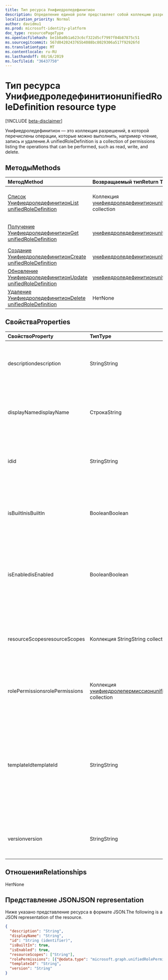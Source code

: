 ```yaml
---
title: Тип ресурса Унифиедроледефинитион
description: Определение единой роли представляет собой коллекцию разрешений.
localization_priority: Normal
author: davidmu1
ms.prod: microsoft-identity-platform
doc_type: resourcePageType
ms.openlocfilehash: be1b8a0b1a623c6cf322d5cf7997f04b87875c51
ms.sourcegitcommit: 567d0420243765b4088bc8029306a517f92926fd
ms.translationtype: MT
ms.contentlocale: ru-RU
ms.lasthandoff: 08/16/2019
ms.locfileid: "36437750"
---
```

# <a name="unifiedroledefinition-resource-type"></a><span data-ttu-id="f38f0-103">Тип ресурса Унифиедроледефинитион</span><span class="sxs-lookup"><span data-stu-id="f38f0-103">unifiedRoleDefinition resource type</span></span>

[!INCLUDE [beta-disclaimer](../../includes/beta-disclaimer.md)]

<span data-ttu-id="f38f0-104">Унифиедроледефинитион — это коллекция разрешений, в которой перечислены операции, которые можно выполнить, например чтение, запись и удаление.</span><span class="sxs-lookup"><span data-stu-id="f38f0-104">A unifiedRoleDefinition is a collection of permissions listing the operations that can be performed, such as read, write, and delete.</span></span>

## <a name="methods"></a><span data-ttu-id="f38f0-105">Методы</span><span class="sxs-lookup"><span data-stu-id="f38f0-105">Methods</span></span>

| <span data-ttu-id="f38f0-106">Метод</span><span class="sxs-lookup"><span data-stu-id="f38f0-106">Method</span></span>       | <span data-ttu-id="f38f0-107">Возвращаемый тип</span><span class="sxs-lookup"><span data-stu-id="f38f0-107">Return Type</span></span> | <span data-ttu-id="f38f0-108">Описание</span><span class="sxs-lookup"><span data-stu-id="f38f0-108">Description</span></span> |
|:-------------|:------------|:------------|
| [<span data-ttu-id="f38f0-109">Список Унифиедроледефинитион</span><span class="sxs-lookup"><span data-stu-id="f38f0-109">List unifiedRoleDefinition</span></span>](../api/rbacapplication-list-roledefinitions.md) | <span data-ttu-id="f38f0-110">Коллекция [унифиедроледефинитион](unifiedroledefinition.md)</span><span class="sxs-lookup"><span data-stu-id="f38f0-110">[unifiedRoleDefinition](unifiedroledefinition.md) collection</span></span> | <span data-ttu-id="f38f0-111">Чтение списка объектов Унифиедроледефинитион и их свойств.</span><span class="sxs-lookup"><span data-stu-id="f38f0-111">Read a list of unifiedRoleDefinition objects, and their properties.</span></span> |
| [<span data-ttu-id="f38f0-112">Получение Унифиедроледефинитион</span><span class="sxs-lookup"><span data-stu-id="f38f0-112">Get unifiedRoleDefinition</span></span>](../api/unifiedroledefinition-get.md) | [<span data-ttu-id="f38f0-113">унифиедроледефинитион</span><span class="sxs-lookup"><span data-stu-id="f38f0-113">unifiedRoleDefinition</span></span>](unifiedroledefinition.md) | <span data-ttu-id="f38f0-114">Чтение свойств объекта Унифиедроледефинитион.</span><span class="sxs-lookup"><span data-stu-id="f38f0-114">Read the properties of a unifiedRoleDefinition object.</span></span> |
| [<span data-ttu-id="f38f0-115">Создание Унифиедроледефинитион</span><span class="sxs-lookup"><span data-stu-id="f38f0-115">Create unifiedRoleDefinition</span></span>](../api/rbacapplication-post-roledefinitions.md) | [<span data-ttu-id="f38f0-116">унифиедроледефинитион</span><span class="sxs-lookup"><span data-stu-id="f38f0-116">unifiedRoleDefinition</span></span>](unifiedroledefinition.md) | <span data-ttu-id="f38f0-117">Создание объекта Унифиедроледефинитион.</span><span class="sxs-lookup"><span data-stu-id="f38f0-117">Create a unifiedRoleDefinition object.</span></span> |
| [<span data-ttu-id="f38f0-118">Обновление Унифиедроледефинитион</span><span class="sxs-lookup"><span data-stu-id="f38f0-118">Update unifiedRoleDefinition</span></span>](../api/unifiedroledefinition-update.md) | [<span data-ttu-id="f38f0-119">унифиедроледефинитион</span><span class="sxs-lookup"><span data-stu-id="f38f0-119">unifiedRoleDefinition</span></span>](unifiedroledefinition.md) | <span data-ttu-id="f38f0-120">Обновление объекта Унифиедроледефинитион.</span><span class="sxs-lookup"><span data-stu-id="f38f0-120">Update a unifiedRoleDefinition object.</span></span> |
| [<span data-ttu-id="f38f0-121">Удаление Унифиедроледефинитион</span><span class="sxs-lookup"><span data-stu-id="f38f0-121">Delete unifiedRoleDefinition</span></span>](../api/unifiedroledefinition-delete.md) | <span data-ttu-id="f38f0-122">Нет</span><span class="sxs-lookup"><span data-stu-id="f38f0-122">None</span></span> | <span data-ttu-id="f38f0-123">Удаление объекта Унифиедроледефинитион.</span><span class="sxs-lookup"><span data-stu-id="f38f0-123">Delete a unifiedRoleDefinition object.</span></span> |

## <a name="properties"></a><span data-ttu-id="f38f0-124">Свойства</span><span class="sxs-lookup"><span data-stu-id="f38f0-124">Properties</span></span>

| <span data-ttu-id="f38f0-125">Свойство</span><span class="sxs-lookup"><span data-stu-id="f38f0-125">Property</span></span>     | <span data-ttu-id="f38f0-126">Тип</span><span class="sxs-lookup"><span data-stu-id="f38f0-126">Type</span></span>        | <span data-ttu-id="f38f0-127">Описание</span><span class="sxs-lookup"><span data-stu-id="f38f0-127">Description</span></span> |
|:-------------|:------------|:------------|
|<span data-ttu-id="f38f0-128">description</span><span class="sxs-lookup"><span data-stu-id="f38f0-128">description</span></span>|<span data-ttu-id="f38f0-129">String</span><span class="sxs-lookup"><span data-stu-id="f38f0-129">String</span></span>| <span data-ttu-id="f38f0-130">Описание для Унифиедроледефинитион.</span><span class="sxs-lookup"><span data-stu-id="f38f0-130">The description for the unifiedRoleDefinition.</span></span> <span data-ttu-id="f38f0-131">Только для чтения, если для Builtin задано значение true.</span><span class="sxs-lookup"><span data-stu-id="f38f0-131">Read-only when isBuiltIn is true.</span></span> |
|<span data-ttu-id="f38f0-132">displayName</span><span class="sxs-lookup"><span data-stu-id="f38f0-132">displayName</span></span>|<span data-ttu-id="f38f0-133">Строка</span><span class="sxs-lookup"><span data-stu-id="f38f0-133">String</span></span>| <span data-ttu-id="f38f0-134">Отображаемое имя для Унифиедроледефинитион.</span><span class="sxs-lookup"><span data-stu-id="f38f0-134">The display name for the unifiedRoleDefinition.</span></span> <span data-ttu-id="f38f0-135">Только для чтения, если для Builtin задано значение true.</span><span class="sxs-lookup"><span data-stu-id="f38f0-135">Read-only when isBuiltIn is true.</span></span> <span data-ttu-id="f38f0-136">Обязательный.</span><span class="sxs-lookup"><span data-stu-id="f38f0-136">Required.</span></span>|
|<span data-ttu-id="f38f0-137">id</span><span class="sxs-lookup"><span data-stu-id="f38f0-137">id</span></span>|<span data-ttu-id="f38f0-138">String</span><span class="sxs-lookup"><span data-stu-id="f38f0-138">String</span></span>| <span data-ttu-id="f38f0-139">Уникальный идентификатор для Унифиедроледефинитион.</span><span class="sxs-lookup"><span data-stu-id="f38f0-139">The unique identifier for the unifiedRoleDefinition.</span></span> <span data-ttu-id="f38f0-140">Key, не допускающая значение null, только для чтения.</span><span class="sxs-lookup"><span data-stu-id="f38f0-140">Key, not nullable, Read-only.</span></span> |
|<span data-ttu-id="f38f0-141">isBuiltIn</span><span class="sxs-lookup"><span data-stu-id="f38f0-141">isBuiltIn</span></span>|<span data-ttu-id="f38f0-142">Boolean</span><span class="sxs-lookup"><span data-stu-id="f38f0-142">Boolean</span></span>| <span data-ttu-id="f38f0-143">Флаг, указывающий, является ли Унифиедроледефинитион частью набора по умолчанию, входящего в состав продукта или настраиваемого.</span><span class="sxs-lookup"><span data-stu-id="f38f0-143">Flag indicating if the unifiedRoleDefinition is part of the default set included with the product or custom.</span></span> <span data-ttu-id="f38f0-144">Только для чтения.</span><span class="sxs-lookup"><span data-stu-id="f38f0-144">Read-only.</span></span> |
|<span data-ttu-id="f38f0-145">isEnabled</span><span class="sxs-lookup"><span data-stu-id="f38f0-145">isEnabled</span></span>|<span data-ttu-id="f38f0-146">Boolean</span><span class="sxs-lookup"><span data-stu-id="f38f0-146">Boolean</span></span>| <span data-ttu-id="f38f0-147">Флаг, указывающий, включена ли роль для назначения.</span><span class="sxs-lookup"><span data-stu-id="f38f0-147">Flag indicating if the role is enabled for assignment.</span></span> <span data-ttu-id="f38f0-148">Если значение false, роль недоступна для назначения.</span><span class="sxs-lookup"><span data-stu-id="f38f0-148">If false the role is not available for assignment.</span></span> <span data-ttu-id="f38f0-149">Только для чтения, если для Builtin задано значение true.</span><span class="sxs-lookup"><span data-stu-id="f38f0-149">Read-only when isBuiltIn is true.</span></span> |
|<span data-ttu-id="f38f0-150">resourceScopes</span><span class="sxs-lookup"><span data-stu-id="f38f0-150">resourceScopes</span></span>|<span data-ttu-id="f38f0-151">Коллекция String</span><span class="sxs-lookup"><span data-stu-id="f38f0-151">String collection</span></span>| <span data-ttu-id="f38f0-152">Список разрешений областей, к которым применяется определение роли.</span><span class="sxs-lookup"><span data-stu-id="f38f0-152">List of scopes permissions granted by the role definition apply to.</span></span> <span data-ttu-id="f38f0-153">В настоящее время поддерживается только "/".</span><span class="sxs-lookup"><span data-stu-id="f38f0-153">Currently only "/" is supported.</span></span> <span data-ttu-id="f38f0-154">Только для чтения, если для Builtin задано значение true.</span><span class="sxs-lookup"><span data-stu-id="f38f0-154">Read-only when isBuiltIn is true.</span></span> |
|<span data-ttu-id="f38f0-155">rolePermissions</span><span class="sxs-lookup"><span data-stu-id="f38f0-155">rolePermissions</span></span>|<span data-ttu-id="f38f0-156">Коллекция [унифиедролепермиссион](unifiedrolepermission.md)</span><span class="sxs-lookup"><span data-stu-id="f38f0-156">[unifiedRolePermission](unifiedrolepermission.md) collection</span></span>| <span data-ttu-id="f38f0-157">Список разрешений, включенных в роль.</span><span class="sxs-lookup"><span data-stu-id="f38f0-157">List of permissions included in the role.</span></span> <span data-ttu-id="f38f0-158">Только для чтения, если для Builtin задано значение true.</span><span class="sxs-lookup"><span data-stu-id="f38f0-158">Read-only when isBuiltIn is true.</span></span> <span data-ttu-id="f38f0-159">Обязательно.</span><span class="sxs-lookup"><span data-stu-id="f38f0-159">Required.</span></span> |
|<span data-ttu-id="f38f0-160">templateId</span><span class="sxs-lookup"><span data-stu-id="f38f0-160">templateId</span></span>|<span data-ttu-id="f38f0-161">String</span><span class="sxs-lookup"><span data-stu-id="f38f0-161">String</span></span>| <span data-ttu-id="f38f0-162">Настраиваемый идентификатор шаблона, который можно задать, если параметру Builtin присвоено значение false.</span><span class="sxs-lookup"><span data-stu-id="f38f0-162">Custom template identifier that can be set when isBuiltIn is false.</span></span> <span data-ttu-id="f38f0-163">Этот идентификатор обычно используется, если необходимо, чтобы один идентификатор совпадал для разных каталогов.</span><span class="sxs-lookup"><span data-stu-id="f38f0-163">This identifier is typically used if one needs an identifier to be the same across different directories.</span></span> <span data-ttu-id="f38f0-164">Только для чтения, если для Builtin задано значение true.</span><span class="sxs-lookup"><span data-stu-id="f38f0-164">Read-only when isBuiltIn is true.</span></span> |
|<span data-ttu-id="f38f0-165">version</span><span class="sxs-lookup"><span data-stu-id="f38f0-165">version</span></span>|<span data-ttu-id="f38f0-166">String</span><span class="sxs-lookup"><span data-stu-id="f38f0-166">String</span></span>| <span data-ttu-id="f38f0-167">Указывает версию Унифиедроледефинитион.</span><span class="sxs-lookup"><span data-stu-id="f38f0-167">Indicates version of the unifiedRoleDefinition.</span></span> <span data-ttu-id="f38f0-168">Только для чтения, если для Builtin задано значение true.</span><span class="sxs-lookup"><span data-stu-id="f38f0-168">Read-only when isBuiltIn is true.</span></span>|

## <a name="relationships"></a><span data-ttu-id="f38f0-169">Отношения</span><span class="sxs-lookup"><span data-stu-id="f38f0-169">Relationships</span></span>

<span data-ttu-id="f38f0-170">Нет</span><span class="sxs-lookup"><span data-stu-id="f38f0-170">None</span></span>

## <a name="json-representation"></a><span data-ttu-id="f38f0-171">Представление JSON</span><span class="sxs-lookup"><span data-stu-id="f38f0-171">JSON representation</span></span>

<span data-ttu-id="f38f0-172">Ниже указано представление ресурса в формате JSON.</span><span class="sxs-lookup"><span data-stu-id="f38f0-172">The following is a JSON representation of the resource.</span></span>

<!-- {
  "blockType": "resource",
  "optionalProperties": [

  ],
  "@odata.type": "microsoft.graph.unifiedRoleDefinition",
  "baseType": "",
  "keyProperty": "id"
}-->

```json
{
  "description": "String",
  "displayName": "String",
  "id": "String (identifier)",
  "isBuiltIn": true,
  "isEnabled": true,
  "resourceScopes": ["String"],
  "rolePermissions": [{"@odata.type": "microsoft.graph.unifiedRolePermission"}],
  "templateId": "String",
  "version": "String"
}
```

<!-- uuid: 16cd6b66-4b1a-43a1-adaf-3a886856ed98
2019-02-04 14:57:30 UTC -->
<!-- {
  "type": "#page.annotation",
  "description": "unifiedRoleDefinition resource",
  "keywords": "",
  "section": "documentation",
  "tocPath": ""
}-->
